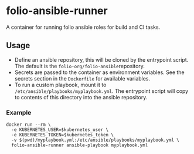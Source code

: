# folio-ansible-runner
A container for running folio ansible roles for build and CI tasks.

## Usage
* Define an ansible repository, this will be cloned by the entrypoint script. The default is the `folio-org/folio-ansible`repository.
* Secrets are passed to the container as environment variables. See the secrets section in the `Dockerfile` for available variables.
* To run a custom playbook, mount it to `/etc/ansible/playbooks/myplaybook.yml`. The entrypoint script will copy to contents of this directory into the ansible repository.
### Example
```
docker run --rm \
  -e KUBERNETES_USER=$kubernetes_user \
  -e KUBERNETES_TOKEN=$kubernetes_token \
  -v $(pwd)/myplaybook.yml:/etc/ansible/playbooks/myplaybook.yml \
  folio-ansible-runner ansible-playbook myplaybook.yml
  ```
